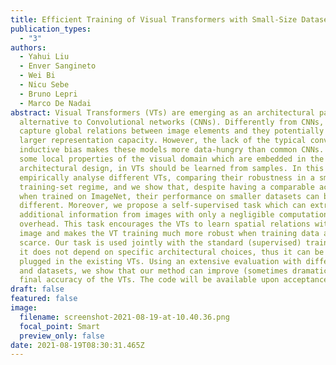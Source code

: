 ```yaml
---
title: Efficient Training of Visual Transformers with Small-Size Datasets
publication_types:
  - "3"
authors:
  - Yahui Liu
  - Enver Sangineto
  - Wei Bi
  - Nicu Sebe
  - Bruno Lepri
  - Marco De Nadai
abstract: Visual Transformers (VTs) are emerging as an architectural paradigm
  alternative to Convolutional networks (CNNs). Differently from CNNs, VTs can
  capture global relations between image elements and they potentially have a
  larger representation capacity. However, the lack of the typical convolutional
  inductive bias makes these models more data-hungry than common CNNs. In fact,
  some local properties of the visual domain which are embedded in the CNN
  architectural design, in VTs should be learned from samples. In this paper, we
  empirically analyse different VTs, comparing their robustness in a small
  training-set regime, and we show that, despite having a comparable accuracy
  when trained on ImageNet, their performance on smaller datasets can be largely
  different. Moreover, we propose a self-supervised task which can extract
  additional information from images with only a negligible computational
  overhead. This task encourages the VTs to learn spatial relations within an
  image and makes the VT training much more robust when training data are
  scarce. Our task is used jointly with the standard (supervised) training and
  it does not depend on specific architectural choices, thus it can be easily
  plugged in the existing VTs. Using an extensive evaluation with different VTs
  and datasets, we show that our method can improve (sometimes dramatically) the
  final accuracy of the VTs. The code will be available upon acceptance.
draft: false
featured: false
image:
  filename: screenshot-2021-08-19-at-10.40.36.png
  focal_point: Smart
  preview_only: false
date: 2021-08-19T08:30:31.465Z
---
```

